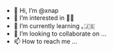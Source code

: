 - 👋 Hi, I’m @xnap
- 👀 I’m interested in 🏒🥅
- 🌱 I’m currently learning ｡🇯‌🇸‌
- 💞️ I’m looking to collaborate on ...
- 📫 How to reach me ...

<!---
xnap/xnap is a ✨ special ✨ repository because its `README.md` (this file) appears on your GitHub profile.
You can click the Preview link to take a look at your changes.
--->
